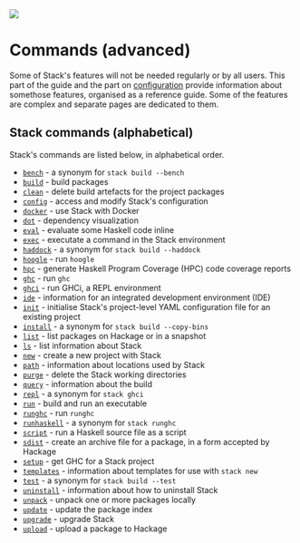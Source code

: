 <div class="hidden-warning"><a href="https://docs.haskellstack.org/"><img src="https://cdn.jsdelivr.net/gh/commercialhaskell/stack/doc/img/hidden-warning.svg"></a></div>

# Commands (advanced)

Some of Stack's features will not be needed regularly or by all users. This part
of the guide and the part on [configuration](configuration_introduction.md)
provide information about somethose features, organised as a reference
guide. Some of the features are complex and separate pages are dedicated to
them.

## Stack commands (alphabetical)

Stack's commands are listed below, in alphabetical order.

* [`bench`](build_command.md) - a synonym for `stack build --bench`
* [`build`](build_command.md) - build packages
* [`clean`](clean_command.md) - delete build artefacts for the project packages
* [`config`](config_command.md) - access and modify Stack's configuration
* [`docker`](docker_command.md) - use Stack with Docker
* [`dot`](dot_command.md) - dependency visualization
* [`eval`](eval_command.md) - evaluate some Haskell code inline
* [`exec`](exec_command.md) - executate a command in the Stack environment
* [`haddock`](build_command.md) - a synonym for `stack build --haddock`
* [`hoogle`](hoogle_command.md) - run `hoogle`
* [`hpc`](hpc_command.md) - generate Haskell Program Coverage (HPC) code coverage
  reports
* [`ghc`](ghc_command.md) - run `ghc`
* [`ghci`](ghci_command.md) - run GHCi, a REPL environment
* [`ide`](ide_command.md) - information for an integrated development
  environment (IDE)
* [`init`](init_command.md) - initialise Stack's project-level YAML configuration file for an
  existing project
* [`install`](build_command.md) - a synonym for `stack build --copy-bins`
* [`list`](list_command.md) - list packages on Hackage or in a snapshot
* [`ls`](ls_command.md) - list information about Stack
* [`new`](new_command.md) - create a new project with Stack
* [`path`](path_command.md) - information about locations used by Stack
* [`purge`](purge_command.md) - delete the Stack working directories
* [`query`](query_command.md) - information about the build
* [`repl`](ghci_command.md) - a synonym for `stack ghci`
* [`run`](run_command.md) - build and run an executable
* [`runghc`](runghc_command.md) - run `runghc`
* [`runhaskell`](runghc_command.md) - a synonym for `stack runghc`
* [`script`](script_command.md) - run a Haskell source file as a script
* [`sdist`](sdist_command.md) - create an archive file for a package, in a form
  accepted by Hackage
* [`setup`](setup_command.md) - get GHC for a Stack project
* [`templates`](templates_command.md) - information about templates for use with
  `stack new`
* [`test`](build_command.md) - a synonym for `stack build --test`
* [`uninstall`](uninstall_command.md) - information about how to uninstall Stack
* [`unpack`](unpack_command.md) - unpack one or more packages locally
* [`update`](update_command.md) - update the package index
* [`upgrade`](upgrade_command.md) - upgrade Stack
* [`upload`](upload_command.md) - upload a package to Hackage
